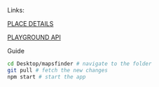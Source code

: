 Links: 

[PLACE DETAILS](https://apidocs.geoapify.com/docs/place-details/#place-details)

[PLAYGROUND API](https://myprojects.geoapify.com/api/pynUYle8hUqM4YCeTZn1/keys)

Guide

```bash
cd Desktop/mapsfinder # navigate to the folder
git pull # fetch the new changes
npm start # start the app
```